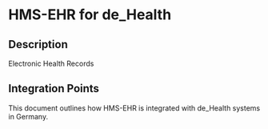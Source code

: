 # HMS-EHR for de_Health

## Description

Electronic Health Records

## Integration Points

This document outlines how HMS-EHR is integrated with de_Health systems in Germany.
